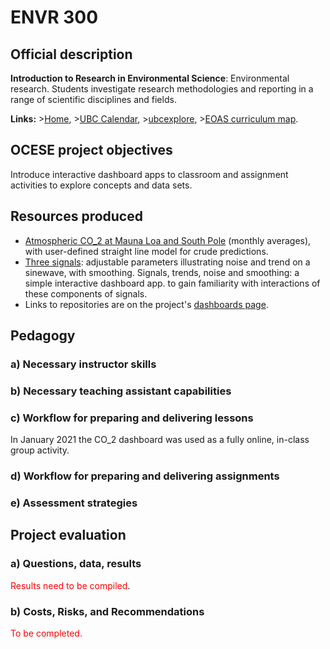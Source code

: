 # ENVR 300

## Official description

**Introduction to Research in Environmental Science**: Environmental research. Students investigate research methodologies and reporting in a range of scientific disciplines and fields.

**Links:**
\>[Home](https://www.eoas.ubc.ca/academics/courses/envr300),
\>[UBC Calendar](https://courses.students.ubc.ca/cs/courseschedule?pname=subjarea&tname=subj-course&dept=ENVR&course=300),
\>[ubcexplore](https://ubcexplorer.io/course/ENVR/300),
\>[EOAS curriculum map](https://www.eoas.ubc.ca/~quest/eoas-only.html).

## OCESE project objectives

Introduce interactive dashboard apps to classroom and assignment activities to explore concepts and data sets.

## Resources produced

* [Atmospheric CO_2 at Mauna Loa and South Pole](https://dashboard.eoastest.xyz/co2mlo) (monthly averages), with user-defined straight line model for crude predictions. 
* [Three signals](https://dashboard.eoastest.xyz/timeseries): adjustable parameters illustrating noise and trend on a sinewave, with smoothing. Signals, trends, noise and smoothing: a simple interactive dashboard app. to gain familiarity with interactions of these components of signals.
* Links to repositories are on the project's [dashboards page](./dashboards.md).

## Pedagogy

### a) Necessary instructor skills

### b) Necessary teaching assistant capabilities

### c) Workflow for preparing and delivering lessons

In January 2021 the CO_2 dashboard was used as a fully online, in-class group activity.



### d) Workflow for preparing and delivering assignments

### e) Assessment strategies

## Project evaluation

### a) Questions, data, results

<span style="color:red">Results need to be compiled</span>.

### b) Costs, Risks, and Recommendations

<span style="color:red">To be completed.</span>